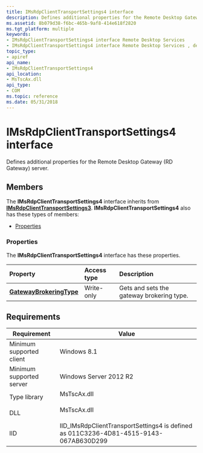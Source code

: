 ```yaml
---
title: IMsRdpClientTransportSettings4 interface
description: Defines additional properties for the Remote Desktop Gateway (RD Gateway) server.
ms.assetid: 8b079d38-f6bc-465b-9af8-414e618f2820
ms.tgt_platform: multiple
keywords:
- IMsRdpClientTransportSettings4 interface Remote Desktop Services
- IMsRdpClientTransportSettings4 interface Remote Desktop Services , described
topic_type:
- apiref
api_name:
- IMsRdpClientTransportSettings4
api_location:
- MsTscAx.dll
api_type:
- COM
ms.topic: reference
ms.date: 05/31/2018
---
```


# IMsRdpClientTransportSettings4 interface

Defines additional properties for the Remote Desktop Gateway (RD Gateway) server.

## Members

The **IMsRdpClientTransportSettings4** interface inherits from [**IMsRdpClientTransportSettings3**](imsrdpclienttransportsettings3.md). **IMsRdpClientTransportSettings4** also has these types of members:

-   [Properties](#properties)

### Properties

The **IMsRdpClientTransportSettings4** interface has these properties.



| Property                                                                                       | Access type           | Description                                          |
|:-----------------------------------------------------------------------------------------------|:----------------------|:-----------------------------------------------------|
| [**GatewayBrokeringType**](imsrdpclienttransportsettings4-gatewaybrokeringtype.md)<br/> | Write-only<br/> | Gets and sets the gateway brokering type.<br/> |



 

## Requirements



| Requirement | Value |
|-------------------------------------|---------------------------------------------------------------------------------------------------|
| Minimum supported client<br/> | Windows 8.1<br/>                                                                            |
| Minimum supported server<br/> | Windows Server 2012 R2<br/>                                                                 |
| Type library<br/>             | <dl> <dt>MsTscAx.dll</dt> </dl>            |
| DLL<br/>                      | <dl> <dt>MsTscAx.dll</dt> </dl>            |
| IID<br/>                      | IID\_IMsRdpClientTransportSettings4 is defined as 011C3236-4D81-4515-9143-067AB630D299<br/> |



 

 





